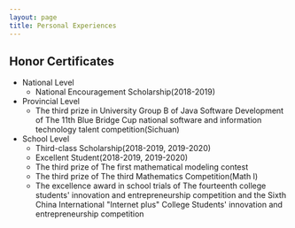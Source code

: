 ```yaml
---
layout: page
title: Personal Experiences
---
```

## Honor Certificates

* National Level
  * National Encouragement Scholarship(2018-2019)
* Provincial Level
  * The third prize in University Group B of Java Software Development of The 11th Blue Bridge Cup national software and information technology talent competition(Sichuan)
* School Level 
  * Third-class Scholarship(2018-2019, 2019-2020)
  * Excellent Student(2018-2019, 2019-2020)
  * The third prize of The first mathematical modeling contest
  * The third prize of The third Mathematics Competition(Math I)
  * The excellence award in school trials of The fourteenth college students' innovation and entrepreneurship competition and the Sixth China International "Internet plus" College Students' innovation and entrepreneurship competition
